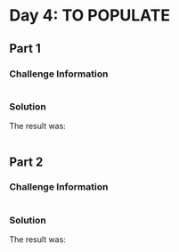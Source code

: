 # Day 4: TO POPULATE

## Part 1

### Challenge Information

```

```

### Solution

The result was:

```

```

## Part 2

### Challenge Information

```
```

### Solution



The result was:

```

```


